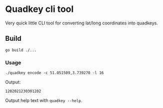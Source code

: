 # Quadkey cli tool

Very quick little CLI tool for converting lat/long coordinates into quadkeys.

## Build

```shell
go build ./...
```

### Usage

```shell
./quadkey encode -c 51.051509,3.739270 -l 16
```

Output:

```text
1202021230301202
```

Output help text with `quadkey --help`.
